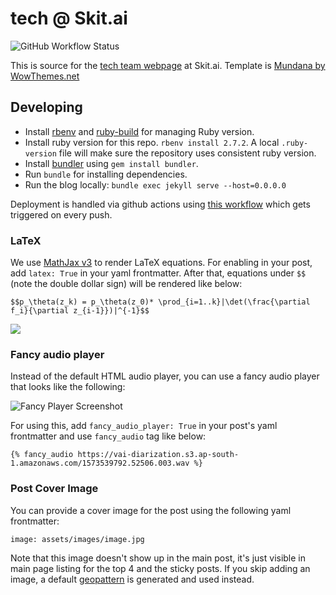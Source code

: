 # tech @ Skit.ai

![GitHub Workflow Status](https://img.shields.io/github/workflow/status/skit-ai/tech/github%20pages?style=flat-square)

This is source for the [tech team webpage][tech_blog] at Skit.ai. Template is [Mundana by WowThemes.net][mundana]

## Developing

- Install [rbenv](https://github.com/rbenv/rbenv) and
  [ruby-build](https://github.com/rbenv/ruby-build) for managing Ruby version.
- Install ruby version for this repo. `rbenv install 2.7.2`. A local
  `.ruby-version` file will make sure the repository uses consistent ruby
  version.
- Install [bundler](https://bundler.io/) using `gem install bundler`.
- Run `bundle` for installing dependencies.
- Run the blog locally: `bundle exec jekyll serve --host=0.0.0.0`

Deployment is handled via github actions using [this workflow](./.github/workflows/github-pages.yml) which gets triggered on every push.

### LaTeX

We use [MathJax v3](https://www.mathjax.org/) to render LaTeX equations. For
enabling in your post, add `latex: True` in your yaml frontmatter. After that,
equations under `$$` (note the double dollar sign) will be rendered like below:

```
$$p_\theta(z_k) = p_\theta(z_0)* \prod_{i=1..k}|\det(\frac{\partial f_i}{\partial z_{i-1}})|^{-1}$$
```

![](./screens/latex.png)

### Fancy audio player

Instead of the default HTML audio player, you can use a fancy audio player that
looks like the following:

![Fancy Player Screenshot](./screens/fancy-player.png)

For using this, add `fancy_audio_player: True` in your post's yaml frontmatter
and use `fancy_audio` tag like below:

```
{% fancy_audio https://vai-diarization.s3.ap-south-1.amazonaws.com/1573539792.52506.003.wav %}
```

### Post Cover Image

You can provide a cover image for the post using the following yaml frontmatter:

```
image: assets/images/image.jpg
```

Note that this image doesn't show up in the main post, it's just visible in main
page listing for the top 4 and the sticky posts. If you skip adding an image, a
default [geopattern](https://github.com/jasonlong/geo_pattern) is generated and
used instead.

[tech_blog]: https://tech.skit.ai/
[mundana]: https://github.com/wowthemesnet/mundana-theme-jekyll

